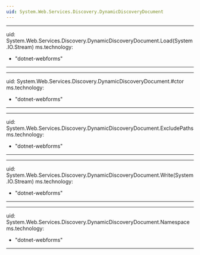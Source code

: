 ```yaml
---
uid: System.Web.Services.Discovery.DynamicDiscoveryDocument
---
```


---
uid: System.Web.Services.Discovery.DynamicDiscoveryDocument.Load(System.IO.Stream)
ms.technology: 
  - "dotnet-webforms"
---

---
uid: System.Web.Services.Discovery.DynamicDiscoveryDocument.#ctor
ms.technology: 
  - "dotnet-webforms"
---

---
uid: System.Web.Services.Discovery.DynamicDiscoveryDocument.ExcludePaths
ms.technology: 
  - "dotnet-webforms"
---

---
uid: System.Web.Services.Discovery.DynamicDiscoveryDocument.Write(System.IO.Stream)
ms.technology: 
  - "dotnet-webforms"
---

---
uid: System.Web.Services.Discovery.DynamicDiscoveryDocument.Namespace
ms.technology: 
  - "dotnet-webforms"
---
